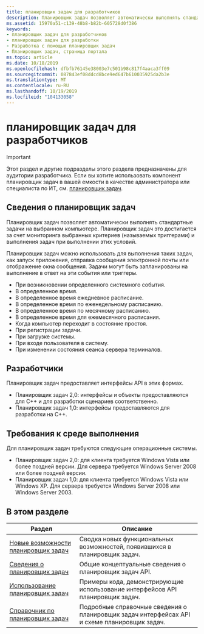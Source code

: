 ```yaml
---
title: планировщик задач для разработчиков
description: Планировщик задач позволяет автоматически выполнять стандартные задачи на выбранном компьютере. Планировщик задач это достигается за счет мониторинга выбранных критериев (называемых триггерами) и выполнения задач при выполнении этих условий.
ms.assetid: 15970a51-c139-48b8-b82b-605728d0f386
keywords:
- планировщик задач для разработчиков
- планировщик задач для разработки
- Разработка с помощью планировщик задач
- Планировщик задач, страница портала
ms.topic: article
ms.date: 10/18/2019
ms.openlocfilehash: dfbfb76145e38003e7c501b98c817f4aaca3ff09
ms.sourcegitcommit: 087843ef08ddcd8bce9ed647b610035925da2b3e
ms.translationtype: MT
ms.contentlocale: ru-RU
ms.lasthandoff: 10/19/2019
ms.locfileid: "104133058"
---
```

# <a name="task-scheduler-for-developers"></a>планировщик задач для разработчиков

> [!IMPORTANT]
> Этот раздел и другие подразделы этого раздела предназначены для аудитории разработчика. Если вы хотите использовать компонент планировщик задач в вашей емкости в качестве администратора или специалиста по ИТ, см. [планировщик задач](/dynamics365/business-central/dev-itpro/developer/devenv-task-scheduler).

## <a name="about-the-task-scheduler"></a>Сведения о планировщик задач

Планировщик задач позволяет автоматически выполнять стандартные задачи на выбранном компьютере. Планировщик задач это достигается за счет мониторинга выбранных критериев (называемых триггерами) и выполнения задач при выполнении этих условий.

Планировщик задач можно использовать для выполнения таких задач, как запуск приложения, отправка сообщения электронной почты или отображение окна сообщения. Задачи могут быть запланированы на выполнение в ответ на эти события или триггеры. 

- При возникновении определенного системного события.
- В определенное время.
- В определенное время ежедневное расписание.
- В определенное время по еженедельному расписанию.
- В определенное время по месячному расписанию.
- В определенное время для ежемесячного расписания.
- Когда компьютер переходит в состояние простоя.
- При регистрации задачи.
- При загрузке системы.
- При входе пользователя в систему.
- При изменении состояния сеанса сервера терминалов.

## <a name="developers"></a>Разработчики

Планировщик задач предоставляет интерфейсы API в этих формах.

- Планировщик задач 2,0: интерфейсы и объекты предоставляются для C++ и для разработки сценариев соответственно.
- Планировщик задач 1,0: интерфейсы предоставляются для разработки на C++.

## <a name="run-time-requirements"></a>Требования к среде выполнения

Для планировщик задач требуются следующие операционные системы.

- Планировщик задач 2,0: для клиента требуется Windows Vista или более поздней версии. Для сервера требуется Windows Server 2008 или более поздней версии.
- Планировщик задач 1,0: для клиента требуется Windows Vista или Windows XP. Для сервера требуется Windows Server 2008 или Windows Server 2003.

## <a name="in-this-section"></a>В этом разделе

| Раздел | Описание |
|-|-|
| [Новые возможности планировщик задач](what-s-new-in-task-scheduler.md) | Сводка новых функциональных возможностей, появившихся в планировщик задач. |
| [Сведения о планировщик задач](about-the-task-scheduler.md) | Общие концептуальные сведения о планировщик задач API. |
| [Использование планировщик задач](using-the-task-scheduler.md) | Примеры кода, демонстрирующие использование интерфейсов API планировщик задач. |
| [Справочник по планировщик задач](task-scheduler-reference.md) | Подробные справочные сведения о планировщик задач интерфейсах API и схеме планировщик задач. |
